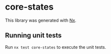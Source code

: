 # core-states

This library was generated with [Nx](https://nx.dev).

## Running unit tests

Run `nx test core-states` to execute the unit tests.
